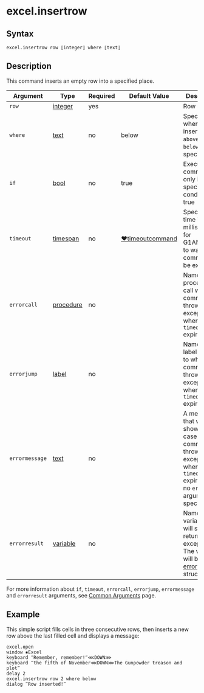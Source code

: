 # excel.insertrow

## Syntax

```G1ANT
excel.insertrow row ⟦integer⟧ where ⟦text⟧
```

## Description

This command inserts an empty row into a specified place.

| Argument | Type | Required | Default Value | Description |
| -------- | ---- | -------- | ------------- | ----------- |
| `row`          | [integer](https://manual.g1ant.com/link/G1ANT.Language/G1ANT.Language/Structures/IntegerStructure.md) | yes |  | Row number |
| `where`                 | [text](https://manual.g1ant.com/link/G1ANT.Language/G1ANT.Language/Structures/TextStructure.md) | no       | below                                                    | Specifies where to insert a row: `above` or `below` a specified row |
| `if`           | [bool](https://manual.g1ant.com/link/G1ANT.Language/G1ANT.Language/Structures/BooleanStructure.md) | no       | true                                                        | Executes the command only if a specified condition is true   |
| `timeout`      | [timespan](https://manual.g1ant.com/link/G1ANT.Language/G1ANT.Language/Structures/TimeSpanStructure.md) | no       | [♥timeoutcommand](https://manual.g1ant.com/link/G1ANT.Language/G1ANT.Addon.Core/Variables/TimeoutCommandVariable.md) | Specifies time in milliseconds for G1ANT.Robot to wait for the command to be executed |
| `errorcall`    | [procedure](https://manual.g1ant.com/link/G1ANT.Language/G1ANT.Language/Structures/ProcedureStructure.md) | no       |                                                             | Name of a procedure to call when the command throws an exception or when a given `timeout` expires |
| `errorjump`    | [label](https://manual.g1ant.com/link/G1ANT.Language/G1ANT.Language/Structures/LabelStructure.md) | no       |                                                             | Name of the label to jump to when the command throws an exception or when a given `timeout` expires |
| `errormessage` | [text](https://manual.g1ant.com/link/G1ANT.Language/G1ANT.Language/Structures/TextStructure.md) | no       |                                                             | A message that will be shown in case the command throws an exception or when a given `timeout` expires, and no `errorjump` argument is specified |
| `errorresult`  | [variable](https://manual.g1ant.com/link/G1ANT.Language/G1ANT.Language/Structures/VariableStructure.md) | no       |                                                             | Name of a variable that will store the returned exception. The variable will be of [error](https://manual.g1ant.com/link/G1ANT.Language/G1ANT.Language/Structures/ErrorStructure.md) structure  |

For more information about `if`, `timeout`, `errorcall`, `errorjump`, `errormessage` and `errorresult` arguments, see [Common Arguments](https://manual.g1ant.com/link/G1ANT.Manual/appendices/common-arguments.md) page.

## Example

This simple script fills cells in three consecutive rows, then inserts a new row above the last filled cell and displays a message:

```G1ANT
excel.open
window ✱Excel
keyboard ‴Remember, remember!‴⋘DOWN⋙
keyboard ‴the fifth of November⋘DOWN⋙The Gunpowder treason and plot‴
delay 2
excel.insertrow row 2 where below
dialog ‴Row inserted!‴
```


